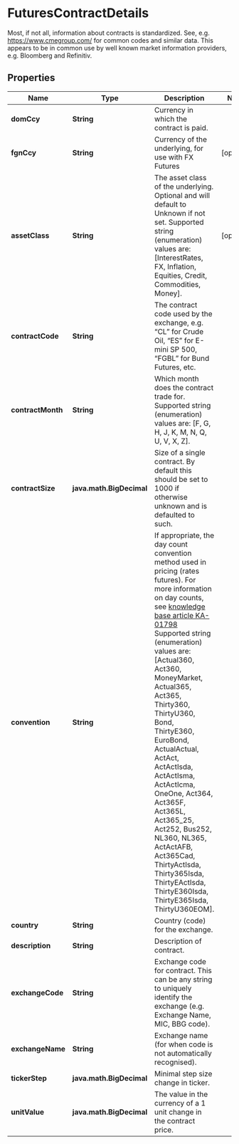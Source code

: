 

# FuturesContractDetails

Most, if not all, information about contracts is standardized. See, e.g. https://www.cmegroup.com/ for  common codes and similar data. This appears to be in common use by well known market information providers, e.g. Bloomberg and Refinitiv.

## Properties

Name | Type | Description | Notes
------------ | ------------- | ------------- | -------------
**domCcy** | **String** | Currency in which the contract is paid. | 
**fgnCcy** | **String** | Currency of the underlying, for use with FX Futures |  [optional]
**assetClass** | **String** | The asset class of the underlying. Optional and will default to Unknown if not set.    Supported string (enumeration) values are: [InterestRates, FX, Inflation, Equities, Credit, Commodities, Money]. |  [optional]
**contractCode** | **String** | The contract code used by the exchange, e.g. “CL” for Crude Oil, “ES” for E-mini SP 500, “FGBL” for Bund Futures, etc. | 
**contractMonth** | **String** | Which month does the contract trade for.    Supported string (enumeration) values are: [F, G, H, J, K, M, N, Q, U, V, X, Z]. | 
**contractSize** | **java.math.BigDecimal** | Size of a single contract. By default this should be set to 1000 if otherwise unknown and is defaulted to such. | 
**convention** | **String** | If appropriate, the day count convention method used in pricing (rates futures).  For more information on day counts, see [knowledge base article KA-01798](https://support.lusid.com/knowledgebase/article/KA-01798)                Supported string (enumeration) values are: [Actual360, Act360, MoneyMarket, Actual365, Act365, Thirty360, ThirtyU360, Bond, ThirtyE360, EuroBond, ActualActual, ActAct, ActActIsda, ActActIsma, ActActIcma, OneOne, Act364, Act365F, Act365L, Act365_25, Act252, Bus252, NL360, NL365, ActActAFB, Act365Cad, ThirtyActIsda, Thirty365Isda, ThirtyEActIsda, ThirtyE360Isda, ThirtyE365Isda, ThirtyU360EOM]. | 
**country** | **String** | Country (code) for the exchange. | 
**description** | **String** | Description of contract. | 
**exchangeCode** | **String** | Exchange code for contract. This can be any string to uniquely identify the exchange (e.g. Exchange Name, MIC, BBG code). | 
**exchangeName** | **String** | Exchange name (for when code is not automatically recognised). | 
**tickerStep** | **java.math.BigDecimal** | Minimal step size change in ticker. | 
**unitValue** | **java.math.BigDecimal** | The value in the currency of a 1 unit change in the contract price. | 



